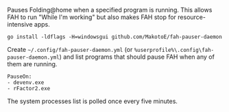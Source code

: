Pauses Folding@home when a specified program is running. This allows FAH to run "While I'm working" but also makes FAH stop for resource-intensive apps.

```
go install -ldflags -H=windowsgui github.com/MakotoE/fah-pauser-daemon
```

Create `~/.config/fah-pauser-daemon.yml` (or `%userprofile%\.config\fah-pauser-daemon.yml`) and list programs that should pause FAH when any of them are running.

```
PauseOn:
- devenv.exe
- rFactor2.exe
```

The system processes list is polled once every five minutes.